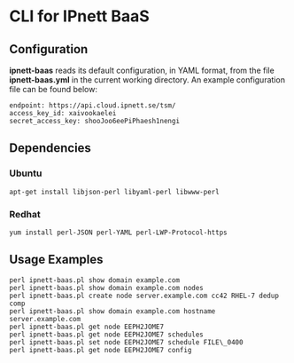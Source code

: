 # CLI for IPnett BaaS

## Configuration

**ipnett-baas** reads its default configuration, in YAML format, from the file
**ipnett-baas.yml** in the current working directory. An example configuration
file can be found below:

    endpoint: https://api.cloud.ipnett.se/tsm/
    access_key_id: xaivookaelei
    secret_access_key: shooJoo6eePiPhaesh1nengi


## Dependencies

### Ubuntu

    apt-get install libjson-perl libyaml-perl libwww-perl 

### Redhat

    yum install perl-JSON perl-YAML perl-LWP-Protocol-https

## Usage Examples

    perl ipnett-baas.pl show domain example.com
    perl ipnett-baas.pl show domain example.com nodes
    perl ipnett-baas.pl create node server.example.com cc42 RHEL-7 dedup comp
    perl ipnett-baas.pl show domain example.com hostname server.example.com
    perl ipnett-baas.pl get node EEPH2JOME7
    perl ipnett-baas.pl get node EEPH2JOME7 schedules
    perl ipnett-baas.pl set node EEPH2JOME7 schedule FILE\_0400
    perl ipnett-baas.pl get node EEPH2JOME7 config
